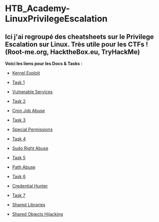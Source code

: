 # HTB_Academy-LinuxPrivilegeEscalation

Ici j'ai regroupé des cheatsheets sur le Privilege Escalation sur Linux. Très utile pour les CTFs ! (Root-me.org, HacktheBox.eu, TryHackMe)
-----------------

__Voici les liens pour les Docs & Tasks :__ 

- [Kernel Exploit](https://github.com/Oxooi/HTB_Academy-LinuxPrivilegeEscalation/blob/main/Privilege%20Escalation/Kernel%20Exploits.md)
- [Task 1](https://github.com/Oxooi/HTB_Academy-LinuxPrivilegeEscalation/blob/main/Tasks/Task%201.md)

- [Vulnerable Services](https://github.com/Oxooi/HTB_Academy-LinuxPrivilegeEscalation/blob/main/Privilege%20Escalation/Vulnerable%20Services.md)
- [Task 2](https://github.com/Oxooi/HTB_Academy-LinuxPrivilegeEscalation/blob/main/Tasks/Task%202.md)

- [Cron Job Abuse](https://github.com/Oxooi/HTB_Academy-LinuxPrivilegeEscalation/blob/main/Privilege%20Escalation/Cron%20Job%20Abuse.md)
- [Task 3](https://github.com/Oxooi/HTB_Academy-LinuxPrivilegeEscalation/blob/main/Tasks/Task%203.md)

- [Special Permissions](https://github.com/Oxooi/HTB_Academy-LinuxPrivilegeEscalation/blob/main/Privilege%20Escalation/Special%20Permissions.md)
- [Task 4](https://github.com/Oxooi/HTB_Academy-LinuxPrivilegeEscalation/blob/main/Tasks/Task%204.md)

- [Sudo Right Abuse](https://github.com/Oxooi/HTB_Academy-LinuxPrivilegeEscalation/blob/main/Privilege%20Escalation/Sudo%20Rights%20Abuse.md)
- [Task 5](https://github.com/Oxooi/HTB_Academy-LinuxPrivilegeEscalation/blob/main/Tasks/Task%205.md)

- [Path Abuse](https://github.com/Oxooi/HTB_Academy-LinuxPrivilegeEscalation/blob/main/Privilege%20Escalation/Path%20Abuse.md)
- [Task 6](https://github.com/Oxooi/HTB_Academy-LinuxPrivilegeEscalation/blob/main/Tasks/Task%206.md)

- [Credential Hunter](https://github.com/Oxooi/HTB_Academy-LinuxPrivilegeEscalation/blob/main/Privilege%20Escalation/Credential%20Hunting.md)
- [Task 7](https://github.com/Oxooi/HTB_Academy-LinuxPrivilegeEscalation/blob/main/Tasks/Task%207.md)

- [Shared Libraries](https://github.com/Oxooi/HTB_Academy-LinuxPrivilegeEscalation/blob/main/Privilege%20Escalation/Shared%20Libraries.md)

- [Shared Objects Hijacking](https://github.com/Oxooi/HTB_Academy-LinuxPrivilegeEscalation/blob/main/Privilege%20Escalation/Shared%20Object%20Hijacking.md)